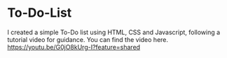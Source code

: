 # To-Do-List
I created a simple To-Do list using HTML, CSS and Javascript, following a tutorial video for guidance. You can find the video here.
https://youtu.be/G0jO8kUrg-I?feature=shared

